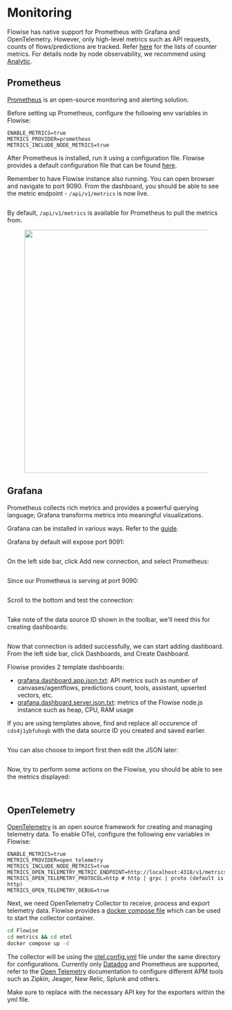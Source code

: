 # Monitoring

Flowise has native support for Prometheus with Grafana and OpenTelemetry. However, only high-level metrics such as API requests, counts of flows/predictions are tracked. Refer [here](https://github.com/FlowiseAI/Flowise/blob/main/packages/server/src/Interface.Metrics.ts#L13) for the lists of counter metrics. For details node by node observability, we recommend using [Analytic](broken-reference).

## Prometheus

[Prometheus](https://prometheus.io/) is an open-source monitoring and alerting solution.

Before setting up Prometheus, configure the following env variables in Flowise:

```properties
ENABLE_METRICS=true
METRICS_PROVIDER=prometheus
METRICS_INCLUDE_NODE_METRICS=true
```

After Prometheus is installed, run it using a configuration file. Flowise provides a default configuration file that can be found [here](https://github.com/FlowiseAI/Flowise/blob/main/metrics/prometheus/prometheus.config.yml).

Remember to have Flowise instance also running. You can open browser and navigate to port 9090. From the dashboard, you should be able to see the metric endpoint - `/api/v1/metrics` is now live.

<figure><img src="../.gitbook/assets/image (178).png" alt=""><figcaption></figcaption></figure>

By default, `/api/v1/metrics` is available for Prometheus to pull the metrics from.

<figure><img src="../.gitbook/assets/image (177).png" alt="" width="563"><figcaption></figcaption></figure>

## Grafana

Prometheus collects rich metrics and provides a powerful querying language; Grafana transforms metrics into meaningful visualizations.

Grafana can be installed in various ways. Refer to the [guide](https://grafana.com/docs/grafana/latest/setup-grafana/installation/).

Grafana by default will expose port 9091:

<figure><img src="../.gitbook/assets/image (179).png" alt=""><figcaption></figcaption></figure>

On the left side bar, click Add new connection, and select Prometheus:

<figure><img src="../.gitbook/assets/image (180).png" alt=""><figcaption></figcaption></figure>

Since our Prometheus is serving at port 9090:

<figure><img src="../.gitbook/assets/image (181).png" alt=""><figcaption></figcaption></figure>

Scroll to the bottom and test the connection:

<figure><img src="../.gitbook/assets/image (182).png" alt=""><figcaption></figcaption></figure>

Take note of the data source ID shown in the toolbar, we'll need this for creating dashboards:

<figure><img src="../.gitbook/assets/image (184).png" alt=""><figcaption></figcaption></figure>

Now that connection is added successfully, we can start adding dashboard. From the left side bar, click Dashboards, and Create Dashboard.

Flowise provides 2 template dashboards:

* [grafana.dashboard.app.json.txt](https://github.com/FlowiseAI/Flowise/blob/main/metrics/grafana/grafana.dashboard.app.json.txt): API metrics such as number of canvases/agentflows, predictions count, tools, assistant, upserted vectors, etc.
* [grafana.dashboard.server.json.txt](https://github.com/FlowiseAI/Flowise/blob/main/metrics/grafana/grafana.dashboard.server.json.txt): metrics of the Flowise node.js instance such as heap, CPU, RAM usage

If you are using templates above, find and replace all occurence of `cds4j1ybfuhogb` with the data source ID you created and saved earlier.

<figure><img src="../.gitbook/assets/image (183).png" alt=""><figcaption></figcaption></figure>

You can also choose to import first then edit the JSON later:

<figure><img src="../.gitbook/assets/image (185).png" alt=""><figcaption></figcaption></figure>

Now, try to perform some actions on the Flowise, you should be able to see the metrics displayed:

<figure><img src="../.gitbook/assets/image (186).png" alt=""><figcaption></figcaption></figure>

<figure><img src="../.gitbook/assets/image (187).png" alt=""><figcaption></figcaption></figure>

## OpenTelemetry

[OpenTelemetry](https://opentelemetry.io/) is an open source framework for creating and managing telemetry data. To enable OTel, configure the following env variables in Flowise:

```properties
ENABLE_METRICS=true
METRICS_PROVIDER=open_telemetry
METRICS_INCLUDE_NODE_METRICS=true
METRICS_OPEN_TELEMETRY_METRIC_ENDPOINT=http://localhost:4318/v1/metrics
METRICS_OPEN_TELEMETRY_PROTOCOL=http # http | grpc | proto (default is http)
METRICS_OPEN_TELEMETRY_DEBUG=true
```

Next, we need OpenTelemetry Collector to receive, process and export telemetry data. Flowise provides a [docker compose file](https://github.com/FlowiseAI/Flowise/blob/main/metrics/otel/compose.yaml) which can be used to start the collector container.

```bash
cd Flowise
cd metrics && cd otel
docker compose up -d
```

The collector will be using the [otel.config.yml](https://github.com/FlowiseAI/Flowise/blob/main/metrics/otel/otel.config.yml) file under the same directory for configurations. Currently only [Datadog](https://www.datadoghq.com/) and Prometheus are supported, refer to the [Open Telemetry](https://opentelemetry.io/) documentation to configure different APM tools such as Zipkin, Jeager, New Relic, Splunk and others.

Make sure to replace with the necessary API key for the exporters within the yml file.
